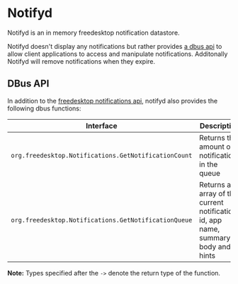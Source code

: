# Notifyd

Notifyd is an in memory freedesktop notification datastore.

Notifyd doesn't display any notifications but rather provides [a dbus
api](#dbus-api) to allow client applications to access and manipulate
notifications. Additonally Notifyd will remove notifications when they expire.

## DBus API

In addition to the [freedesktop notifications
api](https://developer.gnome.org/notification-spec/), notifyd also provides the
following dbus functions:

| Interface                                            | Description                                                                         | Signature       |
|------------------------------------------------------|-------------------------------------------------------------------------------------|-----------------|
| `org.freedesktop.Notifications.GetNotificationCount` | Returns the amount of notifications in the queue                                    | -> u            |
| `org.freedesktop.Notifications.GetNotificationQueue` | Returns an array of the current notifications id, app name, summary, body and hints | -> a(usssa)     |

**Note:** Types specified after the `->` denote the return type of the function.

